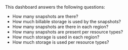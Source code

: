 This dashboard answers the following questions:

- How many snapshots are there?
- How much billable storage is used by the snapshots?
- How many snapshots are there in each region?
- How many snapshots are present per resource types?
- How much storage is used in each region?
- How much storage is used per resource types?